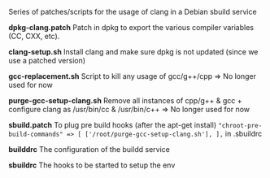 Series of patches/scripts for the usage of clang in a Debian sbuild service

**dpkg-clang.patch**
Patch in dpkg to export the various compiler variables (CC, CXX, etc).

**clang-setup.sh**
Install clang and make sure dpkg is not updated (since we use a patched version)

**gcc-replacement.sh**
Script to kill any usage of gcc/g++/cpp
=> No longer used for now

**purge-gcc-setup-clang.sh**
Remove all instances of cpp/g++ & gcc + configure clang as /usr/bin/cc & /usr/bin/c++
=> No longer used for now

**sbuild.patch**
To plug pre build hooks (after the apt-get install)
`
"chroot-pre-build-commands" => [
      	['/root/purge-gcc-setup-clang.sh'],
],
`
in .sbuildrc

**builddrc**
The configuration of the buildd service

**sbuildrc**
The hooks to be started to setup the env
